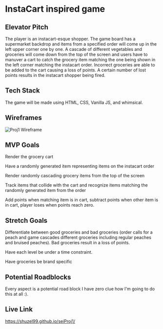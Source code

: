 # InstaCart inspired game

## Elevator Pitch
The player is an instacart-esque shopper. The game board has a supermarket backdrop and items from a specified order will come up in the left upper corner one by one. A cascade of different vegetables and groceries will come down from the top of the screen and users have to manuver a cart to catch the grocery item matching the one being shown in the left corner matching the instacart order. Incorrect groceries are able to be added to the cart causing a loss of points. A certain number of lost points results in the instacart shopper being fired.

## Tech Stack
The game will be made using HTML, CSS, Vanilla JS, and whimsical. 

## Wireframes
![Proj1 Wireframe](https://user-images.githubusercontent.com/92189229/138510996-2c7369ab-1794-4576-bff7-4377c05b3550.PNG)

## MVP Goals
Render the grocery cart 

Have a randomly generated item representing items on the instacart order

Render randomly cascading grocery items from the top of the screen

Track items that collide with the cart and recognize items matching the randomly generated item from the order

Add points when matching item is in cart, subtract points when other item is in cart, player loses when points reach zero.

## Stretch Goals
Differentiate between good groceries and bad groceries (order calls for a peach and game cascades different groceries including regular peaches and bruised peaches). Bad groceries result in a loss of points.

Have each level be under a time constraint. 

Have groceries be brand specific 

## Potential Roadblocks 
Every aspect is a potential road block I have zero clue how I'm going to do this at all :).

## Live Link
https://shuzel99.github.io/seiProj1/
